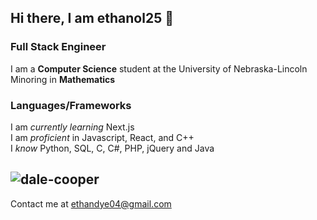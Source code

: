 ## Hi there, I am ethanol25 👋

### Full Stack Engineer

I am a **Computer Science** student at the University of Nebraska-Lincoln  
Minoring in **Mathematics**

### Languages/Frameworks

I am *currently learning* Next.js  
I am *proficient* in Javascript, React, and C++  
I *know* Python, SQL, C, C#, PHP, jQuery and Java  

![dale-cooper](https://github.com/user-attachments/assets/23627b0b-6eac-455e-acfc-1dbb3ea6f967)
---

Contact me at [ethandye04@gmail.com](mailto:ethandye04@gmail.com)
<!--
**ethanol25/ethanol25** is a ✨ _special_ ✨ repository because its `README.md` (this file) appears on your GitHub profile.

Here are some ideas to get you started:

- 🔭 I’m currently working on ...
- 🌱 I’m currently learning ...
- 👯 I’m looking to collaborate on ...
- 🤔 I’m looking for help with ...
- 💬 Ask me about ...
- 📫 How to reach me: ...
- 😄 Pronouns: ...
- ⚡ Fun fact: ...
-->
